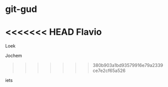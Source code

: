# git-gud

<<<<<<< HEAD
Flavio
=======
Loek

Jochem
>>>>>>> 380b903a1bd93579916e79a2339ce7e2cf65a526


iets